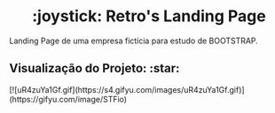 <h1 align="center"> :joystick: Retro's Landing Page </h1>
<p align="justify"> Landing Page de uma empresa fictícia para estudo de BOOTSTRAP. </p>

<h2> Visualização do Projeto: :star: </h2>
[![uR4zuYa1Gf.gif](https://s4.gifyu.com/images/uR4zuYa1Gf.gif)](https://gifyu.com/image/STFio)
